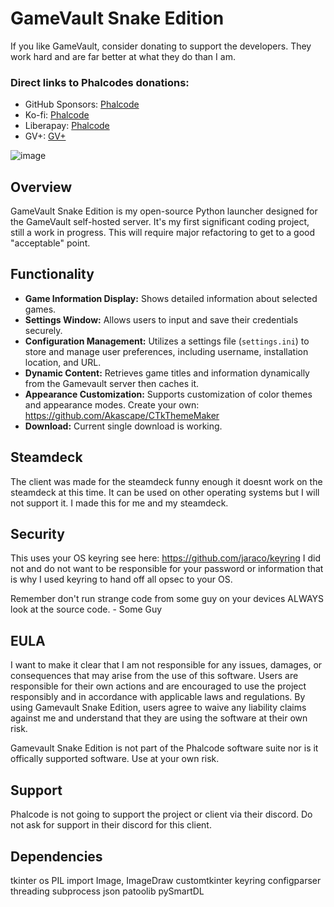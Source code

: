 # GameVault Snake Edition

If you like GameVault, consider donating to support the developers. They work hard and are far better at what they do than I am.

### Direct links to Phalcodes donations:
- GitHub Sponsors: [Phalcode](https://github.com/sponsors/Phalcode)
- Ko-fi: [Phalcode](https://ko-fi.com/phalcode)
- Liberapay: [Phalcode](https://liberapay.com/phalcode)
- GV+: [GV+](https://gamevau.lt/docs/gamevault-plus/introduction/)



![image](https://github.com/user-attachments/assets/44baa69b-66f9-4a1e-8343-065c86a99261)


## Overview
GameVault Snake Edition is my open-source Python launcher designed for the GameVault self-hosted server. It's my first significant coding project, still a work in progress. This will require major refactoring to get to a good "acceptable" point. 


## Functionality
- **Game Information Display:** Shows detailed information about selected games.
- **Settings Window:** Allows users to input and save their credentials securely.
- **Configuration Management:** Utilizes a settings file (`settings.ini`) to store and manage user preferences, including username, installation location, and URL.
- **Dynamic Content:** Retrieves game titles and information dynamically from the Gamevault server then caches it. 
- **Appearance Customization:** Supports customization of color themes and appearance modes. Create your own: https://github.com/Akascape/CTkThemeMaker
- **Download:** Current single download is working.


## Steamdeck
The client was made for the steamdeck funny enough it doesnt work on the steamdeck at this time. It can be used on other operating systems but I will not support it. I made this for me and my steamdeck.

## Security
This uses your OS keyring see here: https://github.com/jaraco/keyring
I did not and do not want to be responsible for your password or information that is why I used keyring to hand off all opsec to your OS. 

Remember don't run strange code from some guy on your devices ALWAYS look at the source code. - Some Guy

## EULA
I want to make it clear that I am not responsible for any issues, damages, or consequences that may arise from the use of this software. Users are responsible for their own actions and are encouraged to use the project responsibly and in accordance with applicable laws and regulations. By using Gamevault Snake Edition, users agree to waive any liability claims against me and understand that they are using the software at their own risk.

Gamevault Snake Edition is not part of the Phalcode software suite nor is it offically supported software. Use at your own risk.

## Support
Phalcode is not going to support the project or client via their discord. Do not ask for support in their discord for this client.

## Dependencies
tkinter
os
PIL import Image, ImageDraw
customtkinter
keyring
configparser
threading
subprocess
json
patoolib
pySmartDL
